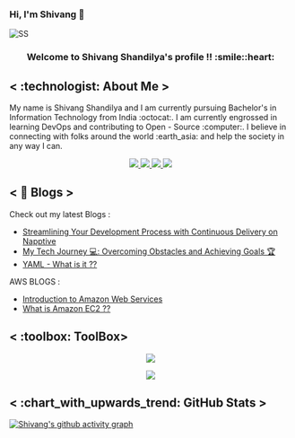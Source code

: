 ### Hi, I'm Shivang 👋

![SS](https://user-images.githubusercontent.com/101946115/211159424-7b773242-fb94-4c6b-8181-6915f04de19c.png)

<h3 align = "center">Welcome to Shivang Shandilya's profile !! :smile::heart:
</h3>

<h2>< :technologist:	About Me ></h2>
My name is Shivang Shandilya and I am currently pursuing Bachelor's in Information Technology from India :octocat:. I am currently engrossed in learning DevOps and contributing to Open - Source  :computer:.
I believe in connecting with folks around the world :earth_asia: and help the society in any way I can.

<p align = "center">

<a href = "https://www.linkedin.com/in/shivang-shandilya-8b926b218/">
<img src = "https://img.shields.io/badge/LinkedIn-0077B5?style=for-the-badge&logo=linkedin&logoColor=white" />
</a>


<a href = "https://twitter.com/shivv_twt">
<img src = "https://img.shields.io/badge/Twitter-1DA1F2?style=for-the-badge&logo=twitter&logoColor=white" />
</a>


<a href = "https://leetcode.com/ShivangShandilya/">
<img src = "https://img.shields.io/badge/-LeetCode-FFA116?style=for-the-badge&logo=LeetCode&logoColor=black" />
</a>


<a href = "https://hashnode.com/@KubeMan">
<img src = "https://img.shields.io/badge/Hashnode-2962FF?style=for-the-badge&logo=hashnode&logoColor=white" />
</a>

</p>

 <h2>< 📔 Blogs ></h2>
 
 Check out my latest Blogs :
 
 - [Streamlining Your Development Process with Continuous Delivery on Napptive](https://mydevopsjourney.hashnode.dev/streamlining-your-development-process-with-continuous-delivery-on-napptive)
 - [My Tech Journey 💻: Overcoming Obstacles and Achieving Goals 🏆](https://mydevopsjourney.hashnode.dev/my-tech-journey-overcoming-obstacles-and-achieving-goals)
 - [YAML - What is it ??](https://mydevopsjourney.hashnode.dev/yaml-what-is-it)
 
  AWS BLOGS :
 - [Introduction to Amazon Web Services](https://allaboutaws.hashnode.dev/introduction-to-amazon-web-services)
 - [What is Amazon EC2 ??](https://allaboutaws.hashnode.dev/what-is-amazon-ec2)


  
<h2>< :toolbox: ToolBox></h2>

<p align="center">
  <a href="https://skillicons.dev">
    <img src="https://skillicons.dev/icons?i=linux,aws,git,docker,kubernetes,jenkins" />
  </a>
</p>
 
 <p align="center">
  <a href="https://skillicons.dev">
    <img src="https://skillicons.dev/icons?i=cpp,java,html,css,react,next,firebase" />
  </a>
</p>
 
<h2>< :chart_with_upwards_trend:	GitHub Stats ></h2>

[![Shivang's github activity graph](https://github-readme-activity-graph.cyclic.app/graph?username=ShivangShandilya&theme=dracula)](https://github.com/ShivangShandilya/github-readme-activity-graph)


